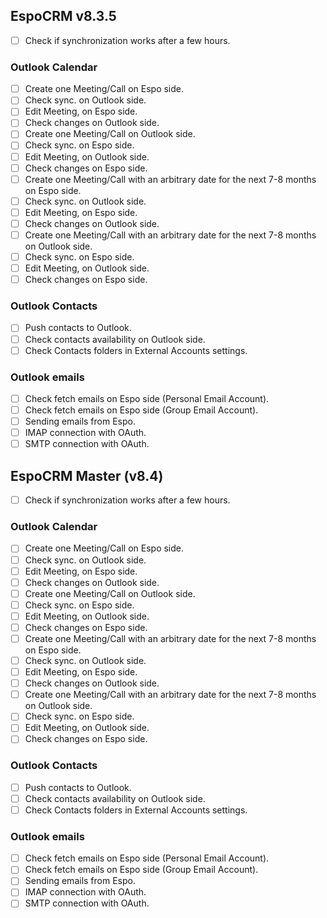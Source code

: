 ## EspoCRM v8.3.5

- [ ] Check if synchronization works after a few hours.

### Outlook Calendar

- [ ] Create one Meeting/Call on Espo side.
- [ ] Check sync. on Outlook side.
- [ ] Edit Meeting, on Espo side.
- [ ] Check changes on Outlook side.
- [ ] Create one Meeting/Call on Outlook side. 
- [ ] Check sync. on Espo side.
- [ ] Edit Meeting, on Outlook side.
- [ ] Check changes on Espo side.
- [ ] Create one Meeting/Call with an arbitrary date for the next 7-8 months on Espo side.
- [ ] Check sync. on Outlook side.
- [ ] Edit Meeting, on Espo side.
- [ ] Check changes on Outlook side.
- [ ] Create one Meeting/Call with an arbitrary date for the next 7-8 months on Outlook side.
- [ ] Check sync. on Espo side.
- [ ] Edit Meeting, on Outlook side.
- [ ] Check changes on Espo side.

### Outlook Contacts

- [ ] Push contacts to Outlook.
- [ ] Check contacts availability on Outlook side.
- [ ] Check Contacts folders in External Accounts settings. 

### Outlook emails

- [ ] Check fetch emails on Espo side (Personal Email Account).
- [ ] Check fetch emails on Espo side (Group Email Account).
- [ ] Sending emails from Espo.
- [ ] IMAP connection with OAuth.
- [ ] SMTP connection with OAuth.

## EspoCRM Master (v8.4)

- [ ] Check if synchronization works after a few hours.

### Outlook Calendar

- [ ] Create one Meeting/Call on Espo side.
- [ ] Check sync. on Outlook side.
- [ ] Edit Meeting, on Espo side.
- [ ] Check changes on Outlook side.
- [ ] Create one Meeting/Call on Outlook side. 
- [ ] Check sync. on Espo side.
- [ ] Edit Meeting, on Outlook side.
- [ ] Check changes on Espo side.
- [ ] Create one Meeting/Call with an arbitrary date for the next 7-8 months on Espo side.
- [ ] Check sync. on Outlook side.
- [ ] Edit Meeting, on Espo side.
- [ ] Check changes on Outlook side.
- [ ] Create one Meeting/Call with an arbitrary date for the next 7-8 months on Outlook side.
- [ ] Check sync. on Espo side.
- [ ] Edit Meeting, on Outlook side.
- [ ] Check changes on Espo side.

### Outlook Contacts

- [ ] Push contacts to Outlook.
- [ ] Check contacts availability on Outlook side.
- [ ] Check Contacts folders in External Accounts settings. 

### Outlook emails

- [ ] Check fetch emails on Espo side (Personal Email Account).
- [ ] Check fetch emails on Espo side (Group Email Account).
- [ ] Sending emails from Espo.
- [ ] IMAP connection with OAuth.
- [ ] SMTP connection with OAuth.
